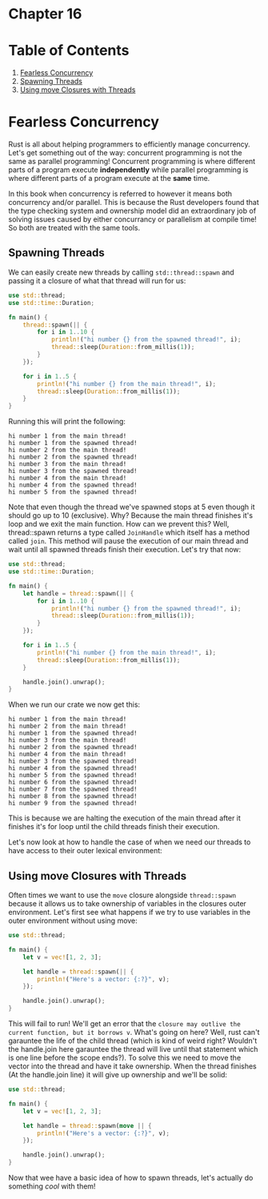# Chapter 16

# Table of Contents
1. [Fearless Concurrency](#fearless-concurrency)
2. [Spawning Threads](#spawning-threads)
3. [Using move Closures with Threads](#using-move-closures-with-threads)

# Fearless Concurrency

Rust is all about helping programmers to efficiently manage concurrency.  Let's
get something out of the way: concurrent programming is not the same as parallel
programming!  Concurrent programming is where different parts of a program execute
**independently** while parallel programming is where different parts of a program
execute at the **same** time.

In this book when concurrency is referred to however it means both concurrency
and/or parallel.  This is because the Rust developers found that the type
checking system and ownership model did an extraordinary job of solving issues
caused by either concurrancy or parallelism at compile time! So both are treated
with the same tools.

## Spawning Threads

We can easily create new threads by calling `std::thread::spawn` and passing it
a closure of what that thread will run for us:

```Rust
use std::thread;
use std::time::Duration;

fn main() {
    thread::spawn(|| {
        for i in 1..10 {
            println!("hi number {} from the spawned thread!", i);
            thread::sleep(Duration::from_millis(1));
        }
    });

    for i in 1..5 {
        println!("hi number {} from the main thread!", i);
        thread::sleep(Duration::from_millis(1));
    }
}
```

Running this will print the following:

```
hi number 1 from the main thread!
hi number 1 from the spawned thread!
hi number 2 from the main thread!
hi number 2 from the spawned thread!
hi number 3 from the main thread!
hi number 3 from the spawned thread!
hi number 4 from the main thread!
hi number 4 from the spawned thread!
hi number 5 from the spawned thread!
```

Note that even though the thread we've spawned stops at 5 even though it should
go up to 10 (exclusive).  Why?  Because the main thread finishes it's loop and
we exit the main function.  How can we prevent this?  Well, thread::spawn
returns a type called `JoinHandle` which itself has a method called `join`.
This method will pause the execution of our main thread and wait until all
spawned threads finish their execution.  Let's try that now:

```Rust
use std::thread;
use std::time::Duration;

fn main() {
    let handle = thread::spawn(|| {
        for i in 1..10 {
            println!("hi number {} from the spawned thread!", i);
            thread::sleep(Duration::from_millis(1));
        }
    });

    for i in 1..5 {
        println!("hi number {} from the main thread!", i);
        thread::sleep(Duration::from_millis(1));
    }

    handle.join().unwrap();
}
```

When we run our crate we now get this:

```
hi number 1 from the main thread!
hi number 2 from the main thread!
hi number 1 from the spawned thread!
hi number 3 from the main thread!
hi number 2 from the spawned thread!
hi number 4 from the main thread!
hi number 3 from the spawned thread!
hi number 4 from the spawned thread!
hi number 5 from the spawned thread!
hi number 6 from the spawned thread!
hi number 7 from the spawned thread!
hi number 8 from the spawned thread!
hi number 9 from the spawned thread!
```

This is because we are halting the execution of the main thread after it
finishes it's for loop until the child threads finish their execution.  

Let's now look at how to handle the case of when we need our threads to have
access to their outer lexical environment:

## Using move Closures with Threads

Often times we want to use the `move` closure alongside `thread::spawn` because
it allows us to take ownership of variables in the closures outer environment.
Let's first see what happens if we try to use variables in the outer environment
without using move:

```Rust
use std::thread;

fn main() {
    let v = vec![1, 2, 3];

    let handle = thread::spawn(|| {
        println!("Here's a vector: {:?}", v);
    });

    handle.join().unwrap();
}
```

This will fail to run!  We'll get an error that the `closure may outlive the
current function, but it borrows v`.  What's going on here?  Well, rust can't
garauntee the life of the child thread (which is kind of weird right?  Wouldn't
the handle.join here garauntee the thread will live until that statement which
is one line before the scope ends?). To solve this we need to move the vector
into the thread and have it take ownership.  When the thread finishes (At the
handle.join line) it will give up ownership and we'll be solid:

```Rust
use std::thread;

fn main() {
    let v = vec![1, 2, 3];

    let handle = thread::spawn(move || {
        println!("Here's a vector: {:?}", v);
    });

    handle.join().unwrap();
}
```

Now that wee have a basic idea of how to spawn threads, let's actually do
something _cool_ with them!


